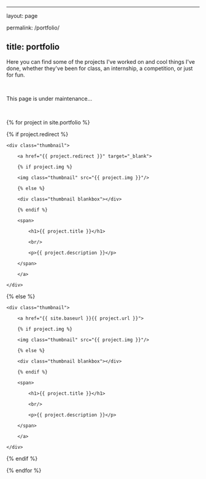 ﻿---

layout: page

permalink: /portfolio/

title: portfolio
---



Here you can find some of the projects I've worked on and cool things I've done, whether they've been for class, an internship, a competition, or just for fun.

<br/>

This page is under maintenance...

<br/>

{% for project in site.portfolio %}

{% if project.redirect %}
<div class="project">

    <div class="thumbnail">

        <a href="{{ project.redirect }}" target="_blank">

        {% if project.img %}

        <img class="thumbnail" src="{{ project.img }}"/>

        {% else %}

        <div class="thumbnail blankbox"></div>

        {% endif %}
    
        <span>

            <h1>{{ project.title }}</h1>

            <br/>

            <p>{{ project.description }}</p>

        </span>

        </a>

    </div>
</div>

{% else %}


<div class="project ">

    <div class="thumbnail">

        <a href="{{ site.baseurl }}{{ project.url }}">

        {% if project.img %}

        <img class="thumbnail" src="{{ project.img }}"/>

        {% else %}

        <div class="thumbnail blankbox"></div>

        {% endif %}
    
        <span>

            <h1>{{ project.title }}</h1>

            <br/>

            <p>{{ project.description }}</p>

        </span>

        </a>

    </div>
</div>


{% endif %}

{% endfor %}
